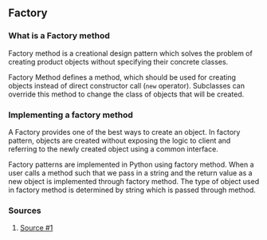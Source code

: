 ## Factory

### What is a Factory method
Factory method is a creational design pattern which solves the problem of creating product objects without specifying their concrete classes.

Factory Method defines a method, which should be used for creating objects instead of direct constructor call (```new``` operator). Subclasses can override this method to change the class of objects that will be created.

### Implementing a factory method

A Factory provides one of the best ways to create an object. In factory pattern, objects are created without exposing the logic to client and referring to the newly created object using a common interface.

Factory patterns are implemented in Python using factory method. When a user calls a method such that we pass in a string and the return value as a new object is implemented through factory method. The type of object used in factory method is determined by string which is passed through method.

### Sources

1. [Source #1](https://www.tutorialspoint.com/python_design_patterns/python_design_patterns_factory.htm)